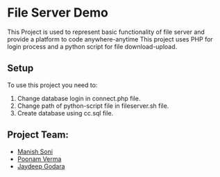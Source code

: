 # File Server Demo

This Project is used to represent basic functionality of file server and provide a platform to code anywhere-anytime
This project uses PHP for login process and a python script for file download-upload.

## Setup
To use this project you need to:
1. Change database login in connect.php file.
1. Change path of python-script file in fileserver.sh file.
1. Create database using cc.sql file.


## Project Team:
* [Manish Soni](https://www.linkedin.com/in/manisomanish/)
* [Poonam Verma](https://www.linkedin.com/in/poonam-verma-319bb6151/)
* [Jaydeep Godara](https://www.linkedin.com/in/jaydeep-godara/)
